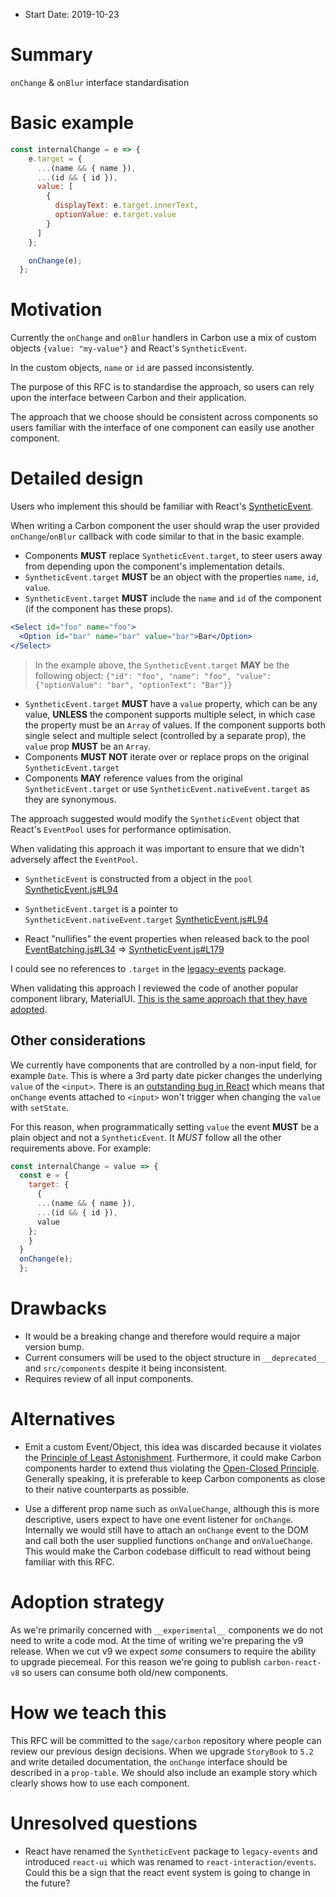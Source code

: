 - Start Date: 2019-10-23

# Summary

`onChange` & `onBlur` interface standardisation

# Basic example

```js
const internalChange = e => {
    e.target = {
      ...(name && { name }),
      ...(id && { id }),
      value: [
        {
          displayText: e.target.innerText,
          optionValue: e.target.value
        }
      ]
    };

    onChange(e);
  };
```

# Motivation

Currently the `onChange` and `onBlur` handlers in Carbon use a mix of custom objects `{value: "my-value"}` and React's `SyntheticEvent`.

In the custom objects, `name` or `id` are passed inconsistently.

The purpose of this RFC is to standardise the approach, so users can rely upon the interface between Carbon and their application.

The approach that we choose should be consistent across components so users familiar with the interface of one component can easily use another component.

# Detailed design

Users who implement this should be familiar with React's [SyntheticEvent](https://reactjs.org/docs/events.html).

When writing a Carbon component the user should wrap the user provided `onChange`/`onBlur` callback with code similar to that in
the basic example.

* Components **MUST** replace `SyntheticEvent.target`, to steer users away from depending upon the component's implementation details.
* `SyntheticEvent.target` **MUST** be an object with the properties `name`, `id`, `value`.
* `SyntheticEvent.target` **MUST** include the `name` and `id` of the component (if the component has these props).
```jsx
<Select id="foo" name="foo">
  <Option id="bar" name="bar" value="bar">Bar</Option>
</Select>
```
> In the example above, the `SyntheticEvent.target` **MAY** be the following object: `{"id": "foo", "name": "foo", "value": {"optionValue": "bar", "optionText": "Bar"}}`

* `SyntheticEvent.target` **MUST** have a `value` property, which can be any value, **UNLESS** the component supports
multiple select, in which case the property must be an `Array` of values. If the component supports both single select
and multiple select (controlled by a separate prop), the `value` prop **MUST** be an `Array`.
* Components **MUST NOT** iterate over or replace props on the original `SyntheticEvent.target`
* Components **MAY** reference values from the original `SyntheticEvent.target` or use `SyntheticEvent.nativeEvent.target` as they
are synonymous.

The approach suggested would modify the `SyntheticEvent` object that React's `EventPool` uses for performance optimisation.

When validating this approach it was important to ensure that we didn't adversely affect the `EventPool`.

* `SyntheticEvent` is constructed from a object in the `pool` [SyntheticEvent.js#L94](https://github.com/facebook/react/blob/ab1a4f249e61045d523ddbbfb840e868afbbf785/packages/react-dom/src/events/ChangeEventPlugin.js#L53)
* `SyntheticEvent.target` is a pointer to `SyntheticEvent.nativeEvent.target` [SyntheticEvent.js#L94](
https://github.com/facebook/react/blob/b1a03dfdc8e42d075422556553ffe59868150e95/packages/legacy-events/SyntheticEvent.js#L94)

* React "nullifies" the event properties when released back to the pool [EventBatching.js#L34](https://github.com/facebook/react/blob/b1a03dfdc8e42d075422556553ffe59868150e95/packages/legacy-events/EventBatching.js#L34) => [SyntheticEvent.js#L179](https://github.com/facebook/react/blob/b1a03dfdc8e42d075422556553ffe59868150e95/packages/legacy-events/SyntheticEvent.js#L179)

I could see no references to `.target` in the [legacy-events](https://github.com/facebook/react/search?q=target+path%3Apackages%2Flegacy-events&unscoped_q=target+path%3Apackages%2Flegacy-events) package.

When validating this approach I reviewed the code of another popular component library, MaterialUI. [This is the same
approach that they have adopted](https://github.com/mui-org/material-ui/blob/master/packages/material-ui/src/Select/SelectInput.js#L130).

## Other considerations

We currently have components that are controlled by a non-input field, for example `Date`. This is where a 3rd party date
picker changes the underlying `value` of the `<input>`. There is an [outstanding bug in React](https://github.com/facebook/react/issues/13424) which means that `onChange` events attached to `<input>` won't trigger when changing the `value` with `setState`.

For this reason, when programmatically setting `value` the event **MUST** be a plain object and not a `SyntheticEvent`.
It *MUST* follow all the other requirements above.
For example:
```js
const internalChange = value => {
  const e = {
    target: {
      {
      ...(name && { name }),
      ...(id && { id }),
      value
    };
    }
  }
  onChange(e);
  };
```

# Drawbacks

- It would be a breaking change and therefore would require a major version bump.
- Current consumers will be used to the object structure in `__deprecated__` and `src/components` despite it being inconsistent.
- Requires review of all input components.

# Alternatives

- Emit a custom Event/Object, this idea was discarded because it violates the [Principle of Least Astonishment](https://en.wikipedia.org/wiki/Principle_of_least_astonishment). Furthermore, it could make Carbon components harder to extend 
thus violating the [Open-Closed Principle](https://en.wikipedia.org/wiki/Open%E2%80%93closed_principle). Generally
speaking, it is preferable to keep Carbon components as close to their native counterparts as possible.

- Use a different prop name such as `onValueChange`, although this is more descriptive, users expect to have one event
listener for `onChange`. Internally we would still have to attach an `onChange` event to the DOM and call both the user
supplied functions `onChange` and `onValueChange`. This would make the Carbon codebase difficult to read without being
familiar with this RFC.

# Adoption strategy

As we're primarily concerned with `__experimental__` components we do not need to write a code mod.
At the time of writing we're preparing the v9 release. When we cut v9 we expect *some* consumers to require the ability
to upgrade piecemeal. For this reason we're going to publish `carbon-react-v8` so users can consume both old/new components.

# How we teach this

This RFC will be committed to the `sage/carbon` repository where people can review our previous design decisions. When we upgrade `StoryBook` to `5.2` and write detailed documentation, the `onChange` interface should be described in a `prop-table`. We should also include an example story which clearly shows how to use each component.

# Unresolved questions

- React have renamed the `SyntheticEvent` package to `legacy-events` and introduced `react-ui` which was renamed to
`react-interaction/events`. Could this be a sign that the react event system is going to change in the future?
